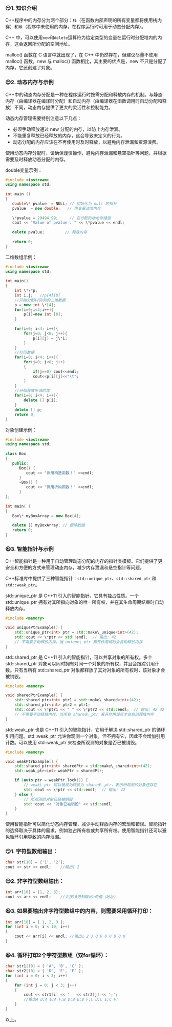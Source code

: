 ### 😏1. 知识介绍

C++程序中的内存分为两个部分：`栈`（在函数内部声明的所有变量都将使用栈内存）和`堆`（程序中未使用的内存，在程序运行时可用于动态分配内存）。

C++ 中，可以使用`new`和`delete`运算符为给定类型的变量在运行时分配堆内的内存，这会返回所分配的空间地址。

malloc() 函数在 C 语言中就出现了，在 C++ 中仍然存在，但建议尽量不使用 malloc() 函数。new 与 malloc() 函数相比，其主要的优点是，new 不只是分配了内存，它还创建了对象。

### 😊2. 动态内存与示例

C++中的动态内存分配是一种在程序运行时按需分配和释放内存的机制。与静态内存（由编译器在编译时分配）和自动内存（由编译器在函数调用时自动分配和释放）不同，动态内存提供了更大的灵活性和控制能力。

动态内存管理需要特别注意以下几点：

* 必须手动释放通过 new 分配的内存，以防止内存泄漏。
* 不能重复释放已经释放的内存，这会导致未定义的行为。
* 动态分配的内存应该在不再使用时及时释放，以避免内存泄漏和资源浪费。

使用动态内存分配时，请确保谨慎操作，避免内存泄漏和悬空指针等问题，并根据需要及时释放动态分配的内存。

double变量示例：

```cpp
#include <iostream>
using namespace std;
 
int main ()
{
   double\* pvalue  = NULL; // 初始化为 null 的指针
   pvalue  = new double;   // 为变量请求内存
 
   \*pvalue = 29494.99;     // 在分配的地址存储值
   cout << "Value of pvalue : " << \*pvalue << endl;
 
   delete pvalue;         // 释放内存
 
   return 0;
}

```

二维数组示例：

```cpp
#include <iostream>
using namespace std;
 
int main()
{
    int \*\*p;   
    int i,j;   //p[4][8] 
    //开始分配4行8列的二维数据 
    p = new int \*[4];
    for(i=0;i<4;i++){
        p[i]=new int [8];
    }
 
    for(i=0; i<4; i++){
        for(j=0; j<8; j++){
            p[i][j] = j\*i;
        }
    }   
    //打印数据 
    for(i=0; i<4; i++){
        for(j=0; j<8; j++)     
        {   
            if(j==0) cout<<endl;   
            cout<<p[i][j]<<"\t";   
        }
    }   
    //开始释放申请的堆 
    for(i=0; i<4; i++){
        delete [] p[i];   
    }
    delete [] p;   
    return 0;
}

```

对象创建示例：

```cpp
#include <iostream>
using namespace std;
 
class Box
{
   public:
      Box() { 
         cout << "调用构造函数！" <<endl; 
      }
      ~Box() { 
         cout << "调用析构函数！" <<endl; 
      }
};
 
int main( )
{
   Box\* myBoxArray = new Box[4];
 
   delete [] myBoxArray; // 删除数组
   return 0;
}

```

### 😆3. 智能指针与示例

C++智能指针是一种用于自动管理动态分配的内存的指针类模板。它们提供了更安全和方便的方式来管理动态内存，减少内存泄漏和悬空指针等问题。

C++标准库中提供了三种智能指针：`std::unique_ptr`、`std::shared_ptr` 和 `std::weak_ptr`。

std::unique\_ptr 是 C++11 引入的智能指针，它具有独占性质。一个 std::unique\_ptr 拥有对其所指向对象的唯一所有权，并在其生命周期结束时自动释放内存。

```cpp
#include <memory>

void uniquePtrExample() {
    std::unique_ptr<int> ptr = std::make\_unique<int>(42);
    std::cout << \*ptr << std::endl;  // 输出: 42
    // 不需要手动释放内存，当 unique\_ptr 离开作用域时会自动释放内存
}

```

std::shared\_ptr 是 C++11 引入的智能指针，可以共享对象的所有权。多个 std::shared\_ptr 对象可以同时拥有对同一个对象的所有权，并且会跟踪引用计数。只有当所有 std::shared\_ptr 对象都释放了其对对象的所有权时，该对象才会被销毁。

```cpp
#include <memory>

void sharedPtrExample() {
    std::shared_ptr<int> ptr1 = std::make\_shared<int>(42);
    std::shared_ptr<int> ptr2 = ptr1;
    std::cout << \*ptr1 << " " << \*ptr2 << std::endl;  // 输出: 42 42
    // 不需要手动释放内存，当所有 shared\_ptr 离开作用域后才会自动释放内存
}

```

std::weak\_ptr 也是 C++11 引入的智能指针，它用于解决 std::shared\_ptr 的循环引用问题。std::weak\_ptr 允许你观测一个对象，但不拥有它，因此不会增加引用计数。可以使用 std::weak\_ptr 来检查所观测的对象是否已被销毁。

```cpp
#include <memory>

void weakPtrExample() {
    std::shared_ptr<int> sharedPtr = std::make\_shared<int>(42);
    std::weak_ptr<int> weakPtr = sharedPtr;

    if (auto ptr = weakPtr.lock()) {
        // weak\_ptr 可以被成功转换为 shared\_ptr，表示所观测的对象还存在
        std::cout << \*ptr << std::endl;  // 输出: 42
    } else {
        // 所观测的对象已经被销毁
        std::cout << "对象已被销毁" << std::endl;
    }
}

```

使用智能指针可以简化动态内存管理，减少手动释放内存的繁琐和错误。智能指针的选择取决于具体的需求，例如独占所有权或共享所有权。使用智能指针还可以避免循环引用导致的内存泄漏。

### 😏1. 字符型数组输出：

```cpp
char str[10] = {'1', '2'};
cout << str << endl;	//输出1 2

```

### 😊2. 非字符型数组输出：

```cpp
int arr[10] = {1, 2, 3};
cout << arr << endl;	//会按16进制输出a的值（地址）

```

### 😆3. 如果要输出非字符型数组中的内容，则需要采用循环打印：

```cpp
int arr[10] = { 1, 2, 3 };
for (int i = 0; i < 10; i++)
{
	cout << arr[i] << endl;	//输出1 2 3 0 0 0 0 0 0 0
}

```

### 😆4. 循环打印2个字符型数组（双for循环）：

```cpp
char str1[10] = { 'A', 'B', 'C' };
char str2[10] = { 'D', 'E', 'F' };
for (int i = 0; i < 3; i++)
{
	for (int j = 0; j < 3; j++)
	{
		cout << str1[i] << ' ' << str2[j] << ';';
		//输出A D;A E;A F;B D;B E;B F;C D;C E;C F;
	}
}

```

以上。






